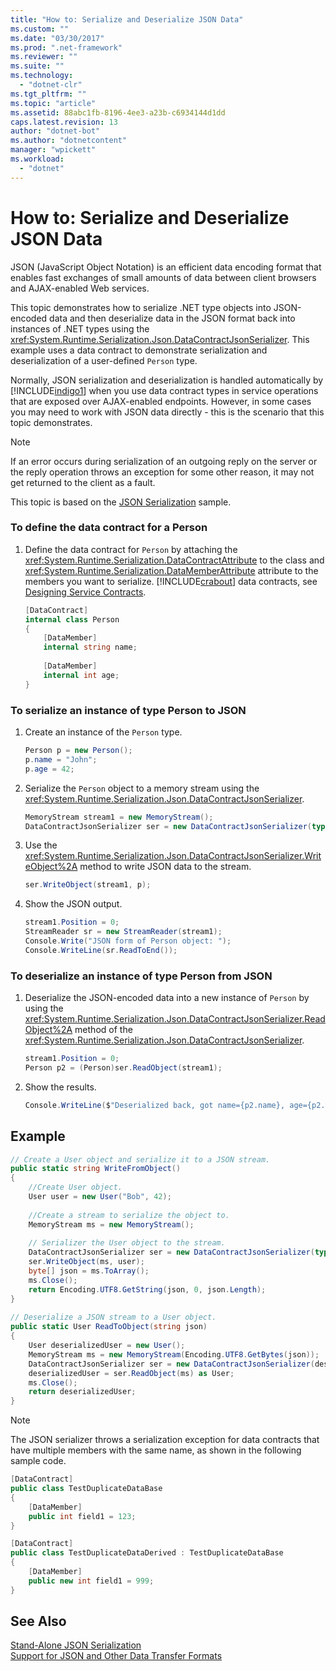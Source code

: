 ```yaml
---
title: "How to: Serialize and Deserialize JSON Data"
ms.custom: ""
ms.date: "03/30/2017"
ms.prod: ".net-framework"
ms.reviewer: ""
ms.suite: ""
ms.technology: 
  - "dotnet-clr"
ms.tgt_pltfrm: ""
ms.topic: "article"
ms.assetid: 88abc1fb-8196-4ee3-a23b-c6934144d1dd
caps.latest.revision: 13
author: "dotnet-bot"
ms.author: "dotnetcontent"
manager: "wpickett"
ms.workload: 
  - "dotnet"
---
```

# How to: Serialize and Deserialize JSON Data
JSON (JavaScript Object Notation) is an efficient data encoding format that enables fast exchanges of small amounts of data between client browsers and AJAX-enabled Web services.  
  
 This topic demonstrates how to serialize .NET type objects into JSON-encoded data and then deserialize data in the JSON format back into instances of .NET types using the <xref:System.Runtime.Serialization.Json.DataContractJsonSerializer>. This example uses a data contract to demonstrate serialization and deserialization of a user-defined `Person` type.  
  
 Normally, JSON serialization and deserialization is handled automatically by [!INCLUDE[indigo1](../../../../includes/indigo1-md.md)] when you use data contract types in service operations that are exposed over AJAX-enabled endpoints. However, in some cases you may need to work with JSON data directly - this is the scenario that this topic demonstrates.  
  
> [!NOTE]
>  If an error occurs during serialization of an outgoing reply on the server or the reply operation throws an exception for some other reason, it may not get returned to the client as a fault.  
  
 This topic is based on the [JSON Serialization](../../../../docs/framework/wcf/samples/json-serialization.md) sample.  
  
### To define the data contract for a Person  
  
1.  Define the data contract for `Person` by attaching the <xref:System.Runtime.Serialization.DataContractAttribute> to the class and <xref:System.Runtime.Serialization.DataMemberAttribute> attribute to the members you want to serialize. [!INCLUDE[crabout](../../../../includes/crabout-md.md)] data contracts, see [Designing Service Contracts](../../../../docs/framework/wcf/designing-service-contracts.md).  
  
    ```csharp  
    [DataContract]  
    internal class Person  
    {  
        [DataMember]  
        internal string name;  
  
        [DataMember]  
        internal int age;  
    }  
    ```  
  
### To serialize an instance of type Person to JSON  
  
1.  Create an instance of the `Person` type.  
  
    ```csharp  
    Person p = new Person();  
    p.name = "John";  
    p.age = 42;  
    ```  
  
2.  Serialize the `Person` object to a memory stream using the <xref:System.Runtime.Serialization.Json.DataContractJsonSerializer>.  
  
    ```csharp  
    MemoryStream stream1 = new MemoryStream();  
    DataContractJsonSerializer ser = new DataContractJsonSerializer(typeof(Person));  
    ```  
  
3.  Use the <xref:System.Runtime.Serialization.Json.DataContractJsonSerializer.WriteObject%2A> method to write JSON data to the stream.  
  
    ```csharp  
    ser.WriteObject(stream1, p);  
    ```  
  
4.  Show the JSON output.  
  
    ```csharp  
    stream1.Position = 0;  
    StreamReader sr = new StreamReader(stream1);  
    Console.Write("JSON form of Person object: ");  
    Console.WriteLine(sr.ReadToEnd());  
    ```  
  
### To deserialize an instance of type Person from JSON  
  
1.  Deserialize the JSON-encoded data into a new instance of `Person` by using the <xref:System.Runtime.Serialization.Json.DataContractJsonSerializer.ReadObject%2A> method of the <xref:System.Runtime.Serialization.Json.DataContractJsonSerializer>.  
  
    ```csharp  
    stream1.Position = 0;  
    Person p2 = (Person)ser.ReadObject(stream1);  
    ```  
  
2.  Show the results.  
  
    ```csharp  
    Console.WriteLine($"Deserialized back, got name={p2.name}, age={p2.age}");  
    ```  
  
## Example  
  
```csharp  
// Create a User object and serialize it to a JSON stream.  
public static string WriteFromObject()  
{  
    //Create User object.  
    User user = new User("Bob", 42);  
  
    //Create a stream to serialize the object to.  
    MemoryStream ms = new MemoryStream();  
  
    // Serializer the User object to the stream.  
    DataContractJsonSerializer ser = new DataContractJsonSerializer(typeof(User));  
    ser.WriteObject(ms, user);  
    byte[] json = ms.ToArray();  
    ms.Close();  
    return Encoding.UTF8.GetString(json, 0, json.Length);  
}  
  
// Deserialize a JSON stream to a User object.  
public static User ReadToObject(string json)  
{  
    User deserializedUser = new User();  
    MemoryStream ms = new MemoryStream(Encoding.UTF8.GetBytes(json));  
    DataContractJsonSerializer ser = new DataContractJsonSerializer(deserializedUser.GetType());  
    deserializedUser = ser.ReadObject(ms) as User;  
    ms.Close();  
    return deserializedUser;  
}  
```  
  
> [!NOTE]
>  The JSON serializer throws a serialization exception for data contracts that have multiple members with the same name, as shown in the following sample code.  
  
```csharp  
[DataContract]  
public class TestDuplicateDataBase  
{  
    [DataMember]  
    public int field1 = 123;  
}

[DataContract]  
public class TestDuplicateDataDerived : TestDuplicateDataBase  
{  
    [DataMember]  
    public new int field1 = 999;  
}  
```  
  
## See Also  
 [Stand-Alone JSON Serialization](../../../../docs/framework/wcf/feature-details/stand-alone-json-serialization.md)  
 [Support for JSON and Other Data Transfer Formats](../../../../docs/framework/wcf/feature-details/support-for-json-and-other-data-transfer-formats.md)
